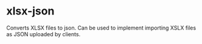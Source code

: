 # xlsx-json

Converts XLSX files to json.
Can be used to implement importing XSLX files as JSON uploaded by clients.
